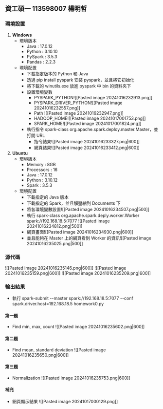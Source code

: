 ## 資工碩一 113598007 楊明哲

### 環境設置
1. **Windows**
	+ 環境版本
		+ Java : 17.0.12
		+ Python : 3.10.10
		+ PySpark : 3.5.3
		+ Pandas : 2.2.3
	+ 環境配置
		+ 下載指定版本的 Python 和 Java
		+ 透過 pip install pyspark 安裝 pyspark，並且將它初始化
		+ 將下載的 winutils.exe 放進 pyspark 中 bin 的資料夾下
		+ 設置環境變數
			+ PYSPARK_PYTHON![[Pasted image 20241016232913.png]]
			+ PYSPARK_DRIVER_PYTHON![[Pasted image 20241016232557.png]]
			+ Path ![[Pasted image 20241016232947.png]]
			+ HADOOP_HOME![[Pasted image 20241017001753.png]]
			+ SPARK_HOME![[Pasted image 20241017001824.png]]
		+ 執行指令 spark-class org.apache.spark.deploy.master.Master，並打開 URL
			+ 指令結果![[Pasted image 20241016233327.png|600]]
			+ 網頁結果![[Pasted image 20241016233412.png|600]]
2. **Ubuntu**
	+ 環境版本
		+ Memory : 8GB
		+ Processors : 16
		+ Java : 17.0.12
		+ Python : 3.10.12
		+ Spark : 3.5.3
	+ 環境配置
		+ 下載指定的 Java 版本
		+ 下載指定的 Spark，並且解壓縮到 Documents 下
		+ 將各環境變數設置![[Pasted image 20241016234507.png|500]]
		+ 執行 spark-class org.apache.spark.deply.worker.Worker spark://192.168.18.5:7077 ![[Pasted image 20241016234812.png|500]]
		+ 網頁畫面![[Pasted image 20241016234930.png|600]]
		+ 並且能夠在 Master 上的網頁看到 Worker 的資訊![[Pasted image 20241016235025.png|500]]


### 源代碼
![[Pasted image 20241016235146.png|600]]
![[Pasted image 20241016235159.png|600]]
![[Pasted image 20241016235209.png|600]]

### 輸出結果
+ 執行 spark-submit --master spark://192.168.18.5:7077 --conf spark.driver.host=192.168.18.5 homework0.py
#### 第一題
+ Find min, max, count
![[Pasted image 20241016235602.png|600]]
#### 第二題
+ Find mean, standard deviation
![[Pasted image 20241016235650.png|600]]

#### 第三題
+ Normalization
![[Pasted image 20241016235753.png|600]]

#### 補充
+ 網頁顯示結果
![[Pasted image 20241017000129.png]]